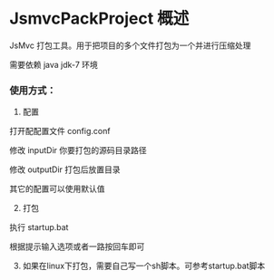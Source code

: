 JsmvcPackProject 概述
=====

JsMvc 打包工具。用于把项目的多个文件打包为一个并进行压缩处理

需要依赖 java jdk-7 环境

### 使用方式：
1. 配置
  
  打开配配置文件  config.conf

  修改 inputDir 你要打包的源码目录路径

  修改 outputDir 打包后放置目录

  其它的配置可以使用默认值

2. 打包
  
  执行 startup.bat

  根据提示输入选项或者一路按回车即可

3. 如果在linux下打包，需要自己写一个sh脚本。可参考startup.bat脚本
